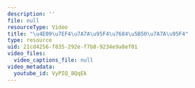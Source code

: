 ```yaml
---
description: ''
file: null
resourceType: Video
title: "\u4E09\u7EF4\u7A7A\u95F4\u7684\u5B50\u7A7A\u95F4"
type: resource
uid: 21cd4256-f835-292e-f7b8-9234e9a8ef01
video_files:
  video_captions_file: null
video_metadata:
  youtube_id: VyPIQ_8QqEk
---
```

